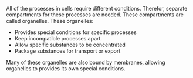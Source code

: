 All of the processes in cells require different conditions. Therefor, separate compartments for these processes are needed. These compartments are called organelles. These organelles:
- Provides special conditions for specific processes
- Keep incompatible processes apart.
- Allow specific substances to be concentrated
- Package substances for transport or export

Many of these organelles are also bound by membranes, allowing organelles to provides its own special conditions.